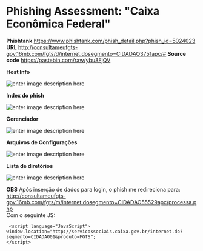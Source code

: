 Phishing Assessment: "Caixa Econômica Federal"
===================

**Phishtank** https://www.phishtank.com/phish_detail.php?phish_id=5024023 
**URL** http://consultameufgts-gov.16mb.com/fgts/d/internet.dosegmento=CIDADAO3751apc/#
**Source code** https://pastebin.com/raw/ybu8FjQV 

**Host Info** 

![enter image description here](https://image.prntscr.com/image/da14cc2000be42469afd65c18c4e3bf7.png)

**Index do phish** 

![enter image description here](https://image.prntscr.com/image/ffdafb538f7c4f5ebaa958189de2805e.png)

**Gerenciador**

![enter image description here](https://image.prntscr.com/image/3bf01cdcbf45447db8db7a708b979d6d.png)

**Arquivos de Configurações**

![enter image description here](https://image.prntscr.com/image/d1fece2442254d1ca3cf50d09aff41cd.png)

**Lista de diretórios**

![enter image description here](https://image.prntscr.com/image/a6139aa743bb4d088d195a9f27d9aaf5.png)

**OBS** Após inserção de dados para login, o phish me redireciona para:
http://consultameufgts-gov.16mb.com/fgts/m/internet.dosegmento=CIDADAO55529apc/processa.php
<br> Com o seguinte JS:

~~~
 <script language="JavaScript"> 
window.location="http://servicossociais.caixa.gov.br/internet.do?segmento=CIDADAO01&produto=FGTS"; 
</script>
~~~
